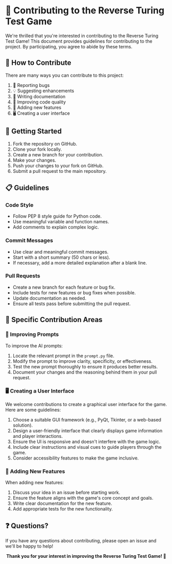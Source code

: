 # 🤝 Contributing to the Reverse Turing Test Game

We're thrilled that you're interested in contributing to the Reverse Turing Test Game! This document provides guidelines for contributing to the project. By participating, you agree to abide by these terms.

## 🌟 How to Contribute

There are many ways you can contribute to this project:

1. 🐛 Reporting bugs
2. 💡 Suggesting enhancements
3. 📝 Writing documentation
4. 🧹 Improving code quality
5. 🚀 Adding new features
6. 🖥️ Creating a user interface

## 🚀 Getting Started

1. Fork the repository on GitHub.
2. Clone your fork locally.
3. Create a new branch for your contribution.
4. Make your changes.
5. Push your changes to your fork on GitHub.
6. Submit a pull request to the main repository.



## 📋 Guidelines

### Code Style

- Follow PEP 8 style guide for Python code.
- Use meaningful variable and function names.
- Add comments to explain complex logic.

### Commit Messages

- Use clear and meaningful commit messages.
- Start with a short summary (50 chars or less).
- If necessary, add a more detailed explanation after a blank line.

### Pull Requests

- Create a new branch for each feature or bug fix.
- Include tests for new features or bug fixes when possible.
- Update documentation as needed.
- Ensure all tests pass before submitting the pull request.

## 🎯 Specific Contribution Areas

### 🧠 Improving Prompts

To improve the AI prompts:

1. Locate the relevant prompt in the `prompt.py` file.
2. Modify the prompt to improve clarity, specificity, or effectiveness.
3. Test the new prompt thoroughly to ensure it produces better results.
4. Document your changes and the reasoning behind them in your pull request.



### 🖥️ Creating a User Interface

We welcome contributions to create a graphical user interface for the game. Here are some guidelines:

1. Choose a suitable GUI framework (e.g., PyQt, Tkinter, or a web-based solution).
2. Design a user-friendly interface that clearly displays game information and player interactions.
3. Ensure the UI is responsive and doesn't interfere with the game logic.
4. Include clear instructions and visual cues to guide players through the game.
5. Consider accessibility features to make the game inclusive.

### 🚀 Adding New Features

When adding new features:

1. Discuss your idea in an issue before starting work.
2. Ensure the feature aligns with the game's core concept and goals.
3. Write clear documentation for the new feature.
4. Add appropriate tests for the new functionality.

## ❓ Questions?

If you have any questions about contributing, please open an issue and we'll be happy to help!

<p align="center">
  <strong>Thank you for your interest in improving the Reverse Turing Test Game! 🙏</strong>
</p>

